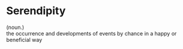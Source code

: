 # Serendipity
(noun.)
<br>the occurrence and developments of events by chance in a happy or beneficial way
